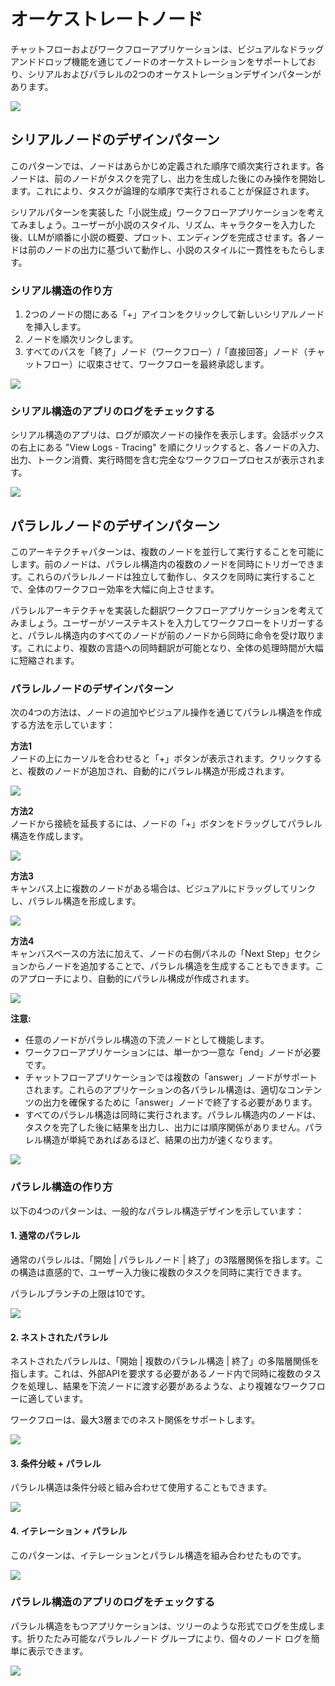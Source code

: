 # オーケストレートノード

チャットフローおよびワークフローアプリケーションは、ビジュアルなドラッグアンドドロップ機能を通じてノードのオーケストレーションをサポートしており、シリアルおよびパラレルの2つのオーケストレーションデザインパターンがあります。

![](https://assets-docs.dify.ai//img/jp/workflow/a2cb01105b3524d13bed116c01638330.webp)

## シリアルノードのデザインパターン

このパターンでは、ノードはあらかじめ定義された順序で順次実行されます。各ノードは、前のノードがタスクを完了し、出力を生成した後にのみ操作を開始します。これにより、タスクが論理的な順序で実行されることが保証されます。

シリアルパターンを実装した「小説生成」ワークフローアプリケーションを考えてみましょう。ユーザーが小説のスタイル、リズム、キャラクターを入力した後、LLMが順番に小説の概要、プロット、エンディングを完成させます。各ノードは前のノードの出力に基づいて動作し、小説のスタイルに一貫性をもたらします。

### シリアル構造の作り方

1. 2つのノードの間にある「+」アイコンをクリックして新しいシリアルノードを挿入します。
2. ノードを順次リンクします。
3. すべてのパスを「終了」ノード（ワークフロー）/「直接回答」ノード（チャットフロー）に収束させて、ワークフローを最終承認します。

![](https://assets-docs.dify.ai//img/jp/workflow/7cfedf706536a5aa00d692d5f98d9a75.webp)

### シリアル構造のアプリのログをチェックする

シリアル構造のアプリは、ログが順次ノードの操作を表示します。会話ボックスの右上にある "View Logs - Tracing" を順にクリックすると、各ノードの入力、出力、トークン消費、実行時間を含む完全なワークフロープロセスが表示されます。

![](https://assets-docs.dify.ai//img/jp/workflow/2eca3b1fc81157428f16a0cdcca95f8b.webp)

## パラレルノードのデザインパターン

このアーキテクチャパターンは、複数のノードを並行して実行することを可能にします。前のノードは、パラレル構造内の複数のノードを同時にトリガーできます。これらのパラレルノードは独立して動作し、タスクを同時に実行することで、全体のワークフロー効率を大幅に向上させます。

パラレルアーキテクチャを実装した翻訳ワークフローアプリケーションを考えてみましょう。ユーザーがソーステキストを入力してワークフローをトリガーすると、パラレル構造内のすべてのノードが前のノードから同時に命令を受け取ります。これにより、複数の言語への同時翻訳が可能となり、全体の処理時間が大幅に短縮されます。

### パラレルノードのデザインパターン

次の4つの方法は、ノードの追加やビジュアル操作を通じてパラレル構造を作成する方法を示しています：

**方法1**\
ノードの上にカーソルを合わせると「+」ボタンが表示されます。クリックすると、複数のノードが追加され、自動的にパラレル構造が形成されます。

![](https://assets-docs.dify.ai//img/jp/workflow/7543ad0e11fc976f5808e92525ce20cd.webp)

**方法2**\
ノードから接続を延長するには、ノードの「+」ボタンをドラッグしてパラレル構造を作成します。

![](https://assets-docs.dify.ai//img/jp/workflow/af889d5aeefa736b927bb4761c595f2a.webp)

**方法3**\
キャンバス上に複数のノードがある場合は、ビジュアルにドラッグしてリンクし、パラレル構造を形成します。

![](https://assets-docs.dify.ai//img/jp/workflow/49bf848694b29a718b54db4559c4fff2.webp)

**方法4**\
キャンバスベースの方法に加えて、ノードの右側パネルの「Next Step」セクションからノードを追加することで、パラレル構造を生成することもできます。このアプローチにより、自動的にパラレル構成が作成されます。

![](https://assets-docs.dify.ai//img/jp/workflow/9089ccb078c5a896929384725be2231c.webp)

**注意:**

* 任意のノードがパラレル構造の下流ノードとして機能します。
* ワークフローアプリケーションには、単一かつ一意な「end」ノードが必要です。
* チャットフローアプリケーションでは複数の「answer」ノードがサポートされます。これらのアプリケーションの各パラレル構造は、適切なコンテンツの出力を確保するために「answer」ノードで終了する必要があります。
* すべてのパラレル構造は同時に実行されます。パラレル構造内のノードは、タスクを完了した後に結果を出力し、出力には順序関係がありません。パラレル構造が単純であればあるほど、結果の出力が速くなります。

![](https://assets-docs.dify.ai//img/jp/workflow/8e8f833a335b596056a0fef5f00b5924.webp)

### パラレル構造の作り方

以下の4つのパターンは、一般的なパラレル構造デザインを示しています：

#### 1. 通常のパラレル

通常のパラレルは、「開始 | パラレルノード | 終了」の3階層関係を指します。この構造は直感的で、ユーザー入力後に複数のタスクを同時に実行できます。

パラレルブランチの上限は10です。

![](https://assets-docs.dify.ai//img/jp/workflow/34479cacfc98ded5a554b4ab89870b64.webp)

#### 2. ネストされたパラレル

ネストされたパラレルは、「開始 | 複数のパラレル構造 | 終了」の多階層関係を指します。これは、外部APIを要求する必要があるノード内で同時に複数のタスクを処理し、結果を下流ノードに渡す必要があるような、より複雑なワークフローに適しています。

ワークフローは、最大3層までのネスト関係をサポートします。

![](https://assets-docs.dify.ai//img/jp/workflow/a283772e65d5f5b60c7eb0fc3ace9a16.webp)

#### 3. 条件分岐 + パラレル

パラレル構造は条件分岐と組み合わせて使用することもできます。

![](https://assets-docs.dify.ai//img/jp/workflow/f6dff2851e1dbbce04d554a23e65d719.webp)

#### 4. イテレーション + パラレル

このパターンは、イテレーションとパラレル構造を組み合わせたものです。

![](https://assets-docs.dify.ai//img/jp/workflow/72f8b4f07d58ecf283507d4839d68586.webp)

### パラレル構造のアプリのログをチェックする

パラレル構造をもつアプリケーションは、ツリーのような形式でログを生成します。折りたたみ可能なパラレルノード グループにより、個々のノード ログを簡単に表示できます。

![](https://assets-docs.dify.ai//img/jp/workflow/65a9f4e9a03b31686993b0a701da4a34.webp)
